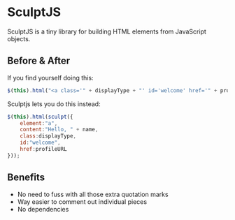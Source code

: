 # SculptJS
SculptJS is a tiny library for building HTML elements from JavaScript objects.
 
## Before & After
If you find yourself doing this:
```js
$(this).html("<a class='" + displayType + "' id='welcome' href='" + profileURL + "'>Hello, " + name + "</a>");
```
Sculptjs lets you do this instead:
```js
$(this).html(sculpt({
    element:"a",
    content:"Hello, " + name,
    class:displayType,
    id:"welcome",
    href:profileURL
}));
```
    
## Benefits
* No need to fuss with all those extra quotation marks
* Way easier to comment out individual pieces
* No dependencies